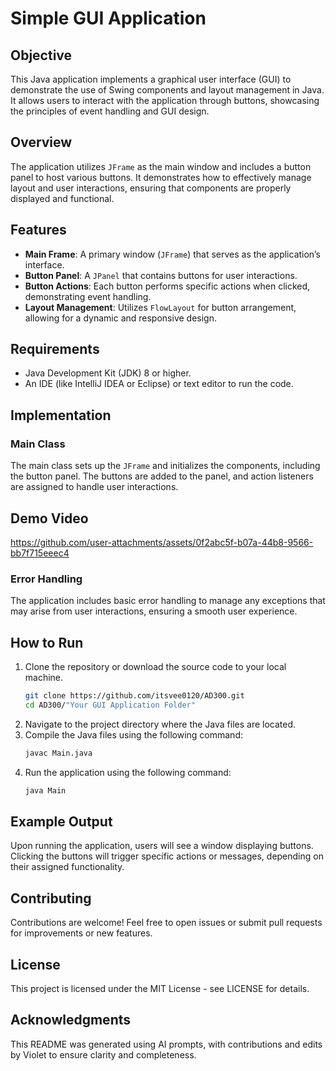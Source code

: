 

# Simple GUI Application

## Objective
This Java application implements a graphical user interface (GUI) to demonstrate the use of Swing components and layout management in Java. It allows users to interact with the application through buttons, showcasing the principles of event handling and GUI design.

## Overview
The application utilizes `JFrame` as the main window and includes a button panel to host various buttons. It demonstrates how to effectively manage layout and user interactions, ensuring that components are properly displayed and functional.

## Features
- **Main Frame**: A primary window (`JFrame`) that serves as the application’s interface.
- **Button Panel**: A `JPanel` that contains buttons for user interactions.
- **Button Actions**: Each button performs specific actions when clicked, demonstrating event handling.
- **Layout Management**: Utilizes `FlowLayout` for button arrangement, allowing for a dynamic and responsive design.

## Requirements
- Java Development Kit (JDK) 8 or higher.
- An IDE (like IntelliJ IDEA or Eclipse) or text editor to run the code.

## Implementation
### Main Class
The main class sets up the `JFrame` and initializes the components, including the button panel. The buttons are added to the panel, and action listeners are assigned to handle user interactions.

## Demo Video


https://github.com/user-attachments/assets/0f2abc5f-b07a-44b8-9566-bb7f715eeec4



### Error Handling
The application includes basic error handling to manage any exceptions that may arise from user interactions, ensuring a smooth user experience.

## How to Run
1. Clone the repository or download the source code to your local machine.
   ```bash
   git clone https://github.com/itsvee0120/AD300.git
   cd AD300/"Your GUI Application Folder"
   ```
2. Navigate to the project directory where the Java files are located.
3. Compile the Java files using the following command:
   ```bash
   javac Main.java
   ```
4. Run the application using the following command:
   ```bash
   java Main
   ```

## Example Output
Upon running the application, users will see a window displaying buttons. Clicking the buttons will trigger specific actions or messages, depending on their assigned functionality.

## Contributing
Contributions are welcome! Feel free to open issues or submit pull requests for improvements or new features.

## License
This project is licensed under the MIT License - see LICENSE for details.

## Acknowledgments
This README was generated using AI prompts, with contributions and edits by Violet to ensure clarity and completeness.

